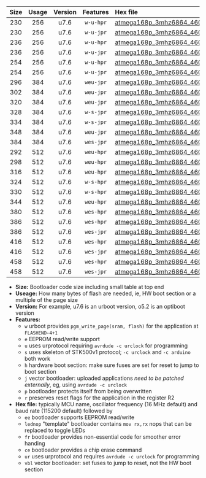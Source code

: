 |Size|Usage|Version|Features|Hex file|
|:-:|:-:|:-:|:-:|:--|
|230|256|u7.6|`w-u-hpr`|[atmega168p_3mhz6864_460800bps_ur.hex](https://raw.githubusercontent.com/stefanrueger/urboot/main/atmega168p_3mhz6864_460800bps_ur.hex)|
|230|256|u7.6|`w-u-jpr`|[atmega168p_3mhz6864_460800bps_ur_vbl.hex](https://raw.githubusercontent.com/stefanrueger/urboot/main/atmega168p_3mhz6864_460800bps_ur_vbl.hex)|
|236|256|u7.6|`w-u-hpr`|[atmega168p_3mhz6864_460800bps_lednop_ur.hex](https://raw.githubusercontent.com/stefanrueger/urboot/main/atmega168p_3mhz6864_460800bps_lednop_ur.hex)|
|236|256|u7.6|`w-u-jpr`|[atmega168p_3mhz6864_460800bps_lednop_ur_vbl.hex](https://raw.githubusercontent.com/stefanrueger/urboot/main/atmega168p_3mhz6864_460800bps_lednop_ur_vbl.hex)|
|254|256|u7.6|`w-u-hpr`|[atmega168p_3mhz6864_460800bps_lednop_fr_ur.hex](https://raw.githubusercontent.com/stefanrueger/urboot/main/atmega168p_3mhz6864_460800bps_lednop_fr_ur.hex)|
|254|256|u7.6|`w-u-jpr`|[atmega168p_3mhz6864_460800bps_lednop_fr_ur_vbl.hex](https://raw.githubusercontent.com/stefanrueger/urboot/main/atmega168p_3mhz6864_460800bps_lednop_fr_ur_vbl.hex)|
|296|384|u7.6|`weu-jpr`|[atmega168p_3mhz6864_460800bps_ee_ur_vbl.hex](https://raw.githubusercontent.com/stefanrueger/urboot/main/atmega168p_3mhz6864_460800bps_ee_ur_vbl.hex)|
|302|384|u7.6|`weu-jpr`|[atmega168p_3mhz6864_460800bps_ee_lednop_ur_vbl.hex](https://raw.githubusercontent.com/stefanrueger/urboot/main/atmega168p_3mhz6864_460800bps_ee_lednop_ur_vbl.hex)|
|320|384|u7.6|`weu-jpr`|[atmega168p_3mhz6864_460800bps_ee_lednop_fr_ur_vbl.hex](https://raw.githubusercontent.com/stefanrueger/urboot/main/atmega168p_3mhz6864_460800bps_ee_lednop_fr_ur_vbl.hex)|
|328|384|u7.6|`w-s-jpr`|[atmega168p_3mhz6864_460800bps_vbl.hex](https://raw.githubusercontent.com/stefanrueger/urboot/main/atmega168p_3mhz6864_460800bps_vbl.hex)|
|334|384|u7.6|`w-s-jpr`|[atmega168p_3mhz6864_460800bps_lednop_vbl.hex](https://raw.githubusercontent.com/stefanrueger/urboot/main/atmega168p_3mhz6864_460800bps_lednop_vbl.hex)|
|348|384|u7.6|`weu-jpr`|[atmega168p_3mhz6864_460800bps_ee_lednop_fr_ce_ur_vbl.hex](https://raw.githubusercontent.com/stefanrueger/urboot/main/atmega168p_3mhz6864_460800bps_ee_lednop_fr_ce_ur_vbl.hex)|
|384|384|u7.6|`wes-jpr`|[atmega168p_3mhz6864_460800bps_ee_vbl.hex](https://raw.githubusercontent.com/stefanrueger/urboot/main/atmega168p_3mhz6864_460800bps_ee_vbl.hex)|
|292|512|u7.6|`weu-hpr`|[atmega168p_3mhz6864_460800bps_ee_ur.hex](https://raw.githubusercontent.com/stefanrueger/urboot/main/atmega168p_3mhz6864_460800bps_ee_ur.hex)|
|298|512|u7.6|`weu-hpr`|[atmega168p_3mhz6864_460800bps_ee_lednop_ur.hex](https://raw.githubusercontent.com/stefanrueger/urboot/main/atmega168p_3mhz6864_460800bps_ee_lednop_ur.hex)|
|316|512|u7.6|`weu-hpr`|[atmega168p_3mhz6864_460800bps_ee_lednop_fr_ur.hex](https://raw.githubusercontent.com/stefanrueger/urboot/main/atmega168p_3mhz6864_460800bps_ee_lednop_fr_ur.hex)|
|324|512|u7.6|`w-s-hpr`|[atmega168p_3mhz6864_460800bps.hex](https://raw.githubusercontent.com/stefanrueger/urboot/main/atmega168p_3mhz6864_460800bps.hex)|
|330|512|u7.6|`w-s-hpr`|[atmega168p_3mhz6864_460800bps_lednop.hex](https://raw.githubusercontent.com/stefanrueger/urboot/main/atmega168p_3mhz6864_460800bps_lednop.hex)|
|344|512|u7.6|`weu-hpr`|[atmega168p_3mhz6864_460800bps_ee_lednop_fr_ce_ur.hex](https://raw.githubusercontent.com/stefanrueger/urboot/main/atmega168p_3mhz6864_460800bps_ee_lednop_fr_ce_ur.hex)|
|380|512|u7.6|`wes-hpr`|[atmega168p_3mhz6864_460800bps_ee.hex](https://raw.githubusercontent.com/stefanrueger/urboot/main/atmega168p_3mhz6864_460800bps_ee.hex)|
|386|512|u7.6|`wes-hpr`|[atmega168p_3mhz6864_460800bps_ee_lednop.hex](https://raw.githubusercontent.com/stefanrueger/urboot/main/atmega168p_3mhz6864_460800bps_ee_lednop.hex)|
|386|512|u7.6|`wes-jpr`|[atmega168p_3mhz6864_460800bps_ee_lednop_vbl.hex](https://raw.githubusercontent.com/stefanrueger/urboot/main/atmega168p_3mhz6864_460800bps_ee_lednop_vbl.hex)|
|416|512|u7.6|`wes-hpr`|[atmega168p_3mhz6864_460800bps_ee_lednop_fr.hex](https://raw.githubusercontent.com/stefanrueger/urboot/main/atmega168p_3mhz6864_460800bps_ee_lednop_fr.hex)|
|416|512|u7.6|`wes-jpr`|[atmega168p_3mhz6864_460800bps_ee_lednop_fr_vbl.hex](https://raw.githubusercontent.com/stefanrueger/urboot/main/atmega168p_3mhz6864_460800bps_ee_lednop_fr_vbl.hex)|
|458|512|u7.6|`wes-hpr`|[atmega168p_3mhz6864_460800bps_ee_lednop_fr_ce.hex](https://raw.githubusercontent.com/stefanrueger/urboot/main/atmega168p_3mhz6864_460800bps_ee_lednop_fr_ce.hex)|
|458|512|u7.6|`wes-jpr`|[atmega168p_3mhz6864_460800bps_ee_lednop_fr_ce_vbl.hex](https://raw.githubusercontent.com/stefanrueger/urboot/main/atmega168p_3mhz6864_460800bps_ee_lednop_fr_ce_vbl.hex)|

- **Size:** Bootloader code size including small table at top end
- **Useage:** How many bytes of flash are needed, ie, HW boot section or a multiple of the page size
- **Version:** For example, u7.6 is an urboot version, o5.2 is an optiboot version
- **Features:**
  + `w` urboot provides `pgm_write_page(sram, flash)` for the application at `FLASHEND-4+1`
  + `e` EEPROM read/write support
  + `u` uses urprotocol requiring `avrdude -c urclock` for programming
  + `s` uses skeleton of STK500v1 protocol; `-c urclock` and `-c arduino` both work
  + `h` hardware boot section: make sure fuses are set for reset to jump to boot section
  + `j` vector bootloader: uploaded applications *need to be patched externally*, eg, using `avrdude -c urclock`
  + `p` bootloader protects itself from being overwritten
  + `r` preserves reset flags for the application in the register R2
- **Hex file:** typically MCU name, oscillator frequency (16 MHz default) and baud rate (115200 default) followed by
  + `ee` bootloader supports EEPROM read/write
  + `lednop` "template" bootloader contains `mov rx,rx` nops that can be replaced to toggle LEDs
  + `fr` bootloader provides non-essential code for smoother error handing
  + `ce` bootloader provides a chip erase command
  + `ur` uses urprotocol and requires `avrdude -c urclock` for programming
  + `vbl` vector bootloader: set fuses to jump to reset, not the HW boot section
